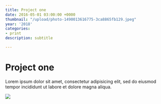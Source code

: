```yaml
---
title: Project one
date: 2016-05-01 03:00:00 +0000
thumbnail: "/upload/photo-1490013616775-3ca8865fb129.jpeg"
year: '2018'
categories:
- print
description: subtitle

---
```

# Project one

Lorem ipsum dolor sit amet, consectetur adipisicing elit, sed do eiusmod tempor incididunt ut labore et dolore magna aliqua.

![](/upload/photo-1490013616775-3ca8865fb129.jpeg)